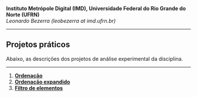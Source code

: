 **Instituto Metrópole Digital (IMD), Universidade Federal do Rio Grande do Norte (UFRN)**  
*Leonardo Bezerra (leobezerra at imd.ufrn.br)*

---

## Projetos práticos

Abaixo, as descrições dos projetos de análise experimental da disciplina.

---

1. [**Ordenação**](ordenacao)
1. [**Ordenação expandido**](ordenacao-full)
1. [**Filtro de elementos**](count-distinct)
